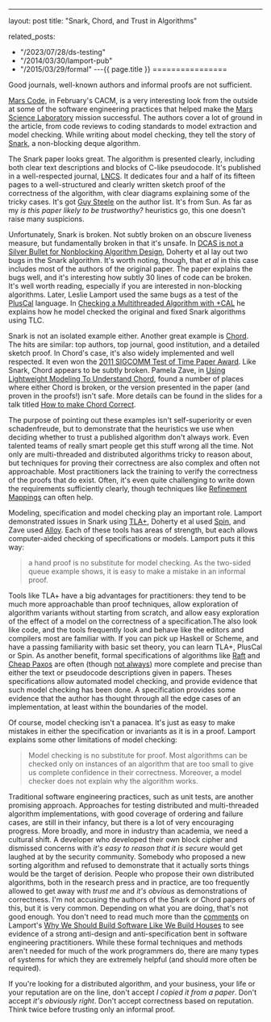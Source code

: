 ---
layout: post
title: "Snark, Chord, and Trust in Algorithms"



related_posts:
  - "/2023/07/28/ds-testing"
  - "/2014/03/30/lamport-pub"
  - "/2015/03/29/formal"
---{{ page.title }}
================

<p class="meta">Good journals, well-known authors and informal proofs are not sufficient.</p>

[Mars Code](http://cacm.acm.org/magazines/2014/2/171689-mars-code/fulltext), in February's CACM, is a very interesting look from the outside at some of the software engineering practices that helped make the [Mars Science Laboratory](http://mars.jpl.nasa.gov/msl/) mission successful. The authors cover a lot of ground in the article, from code reviews to coding standards to model extraction and model checking. While writing about model checking, they tell the story of [Snark](http://people.csail.mit.edu/shanir/publications/evenbetterDCAS2001.pdf), a non-blocking deque algorithm.

The Snark paper looks great. The algorithm is presented clearly, including both clear text descriptions and blocks of C-like pseudocode. It's published in a well-respected journal, [LNCS](http://www.springer.com/computer/lncs?SGWID=0-164-0-0-0). It dedicates four and a half of its fifteen pages to a well-structured and clearly written sketch proof of the correctness of the algorithm, with clear diagrams explaining some of the tricky cases. It's got [Guy Steele](http://en.wikipedia.org/wiki/Guy_L._Steele,_Jr.) on the author list. It's from Sun. As far as my *is this paper likely to be trustworthy?* heuristics go, this one doesn't raise many suspicions.

Unfortunately, Snark is broken. Not subtly broken on an obscure liveness measure, but fundamentally broken in that it's unsafe. In [DCAS is not a Silver Bullet for Nonblocking Algorithm Design](http://www.cs.tau.ac.il/~shanir/nir-pubs-web/Papers/DCAS.pdf), Doherty et al lay out two bugs in the Snark algorithm. It's worth noting, though, that *et al* in this case includes most of the authors of the original paper. The paper explains the bugs well, and it's interesting how subtly 30 lines of code can be broken. It's well worth reading, especially if you are interested in non-blocking algorithms. Later, Leslie Lamport used the same bugs as a test of the [PlusCal](http://research.microsoft.com/en-us/um/people/lamport/tla/pluscal.html) language. In [Checking a Multithreaded Algorithm with +CAL](http://research.microsoft.com/pubs/64627/dcas.pdf) he explains how he model checked the original and fixed Snark algorithms using TLC.

Snark is not an isolated example either. Another great example is [Chord](http://pdos.csail.mit.edu/papers/chord:sigcomm01/chord_sigcomm.pdf). The hits are similar: top authors, top journal, good institution, and a detailed sketch proof. In Chord's case, it's also widely implemented and well respected. It even won the [2011 SIGCOMM Test of Time Paper Award](http://www.sigcomm.org/awards/test-of-time-paper-award). Like Snark, Chord appears to be subtly broken. Pamela Zave, in [Using Lightweight Modeling To Understand Chord](http://public.research.att.com/~pamela/chord-ccr.pdf), found a number of places where either Chord is broken, or the version presented in the paper (and proven in the proofs!) isn't safe. More details can be found in the slides for a talk titled [How to make Chord Correct](http://www.cs.cornell.edu/conferences/formalnetworks/pamela-slides-i.pdf).

The purpose of pointing out these examples isn't self-superiority or even schadenfreude, but to demonstrate that the heuristics we use when deciding whether to trust a published algorithm don't always work. Even talented teams of really smart people get this stuff wrong all the time. Not only are multi-threaded and distributed algorithms tricky to reason about, but techniques for proving their correctness are also complex and often not approachable. Most practitioners lack the training to verify the correctness of the proofs that do exist. Often, it's even quite challenging to write down the requirements sufficiently clearly, though techniques like [Refinement Mappings](http://wiki.epfl.ch/edicpublic/documents/Candidacy%20exam/refinement%20mappings.pdf) can often help.

Modeling, specification and model checking play an important role. Lamport demonstrated issues in Snark using [TLA+](http://research.microsoft.com/en-us/um/people/lamport/tla/tla.html), Doherty et al used [Spin](http://spinroot.com/spin/whatispin.html), and Zave used [Alloy](http://alloy.mit.edu/alloy/). Each of these tools has areas of strength, but each allows computer-aided checking of specifications or models. Lamport puts it this way:

> a hand proof is no substitute for model checking. As the two-sided queue example shows, it is easy to make a mistake in an informal proof.

Tools like TLA+ have a big advantages for practitioners: they tend to be much more approachable than proof techniques, allow exploration of algorithm variants without starting from scratch, and allow easy exploration of the effect of a model on the correctness of a specification.The also look like code, and the tools frequently look and behave like the editors and compilers most are familiar with. If you can pick up Haskell or Scheme, and have a passing familiarity with basic set theory, you can learn TLA+, PlusCal or Spin. As another benefit, formal specifications of algorithms like [Raft](https://ramcloud.stanford.edu/~ongaro/raft.tla) and [Cheap Paxos](http://research.microsoft.com/pubs/64634/web-dsn-submission.pdf) are often (though [not always](https://groups.google.com/forum/#!topic/raft-dev/yu-wOUx-gnA)) more complete and precise than either the text or pseudocode descriptions given in papers. Theses specifications allow automated model checking, and provide evidence that such model checking has been done. A specification provides some evidence that the author has thought through all the edge cases of an implementation, at least within the boundaries of the model.

Of course, model checking isn't a panacea. It's just as easy to make mistakes in either the specification or invariants as it is in a proof. Lamport explains some other limitations of model checking:

> Model checking is no substitute for proof. Most algorithms can be checked only on instances of an algorithm that are too small to give us complete confidence in their correctness. Moreover, a model checker does not explain why the algorithm works.

Traditional software engineering practices, such as unit tests, are another promising approach. Approaches for testing distributed and multi-threaded algorithm implementations, with good coverage of ordering and failure cases, are still in their infancy, but there is a lot of very encouraging progress. More broadly, and more in industry than academia, we need a cultural shift. A developer who developed their own block cipher and dismissed concerns with *it's easy to reason that it is secure* would get laughed at by the security community. Somebody who proposed a new sorting algorithm and refused to demonstrate that it actually sorts things would be the target of derision. People who propose their own distributed algorithms, both in the research press and in practice, are too frequently allowed to get away with *trust me* and *it's obvious* as demonstrations of correctness. I'm not accusing the authors of the Snark or Chord papers of this, but it is very common. Depending on what you are doing, that's not good enough. You don't need to read much more than the [comments](http://www.wired.com/opinion/2013/01/code-bugs-programming-why-we-need-specs/#disqus_thread) on Lamport's [Why We Should Build Software Like We Build Houses](http://www.wired.com/opinion/2013/01/code-bugs-programming-why-we-need-specs/) to see evidence of a strong anti-design and anti-specification bent in software engineering practitioners. While these formal techniques and methods aren't needed for much of the work programmers do, there are many types of systems for which they are extremely helpful (and should more often be required).

If you're looking for a distributed algorithm, and your business, your life or your reputation are on the line, don't accept *I copied it from a paper*. Don't accept *it's obviously right*. Don't accept correctness based on reputation. Think twice before trusting only an informal proof.